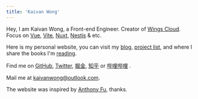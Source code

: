 ```yaml
---
title: 'Kaivan Wong'
---
```


Hey, I am Kaivan Wong, a Front-end Engineer. Creator of [Wings Cloud](https://github.com/wingscloud). Focus on [Vue](https://vuejs.org/), [Vite](https://vitejs.dev/), [Nuxt](https://nuxt.com/), [Nestjs](https://nestjs.com/) & etc. 

Here is my personal website, you can visit my [blog](/blog), [project list](/projects), and where I share the books I'm [reading](/reading).

Find me on [<span i-simple-icons-github ></span> GitHub](https://github.com/kaivanwong), [<span  i-simple-icons-twitter ></span> Twitter](https://twitter.com/kaivan_wong), [<span i-simple-icons-red></span> 掘金](https://juejin.cn/user/1099167360882414), [<span i-simple-icons-zhihu></span> 知乎](https://www.zhihu.com/people/kaivanwong) or [<span i-simple-icons-bilibili></span> 哔哩哔哩](https://space.bilibili.com/190014206) .

Mail me at [<span i-simple-icons-microsoftoutlook></span> kaivanwong@outlook.com](mailto:kaivanwong@outlook.com).

The website was inspired by [Anthony Fu](https://antfu.me/), thanks.

